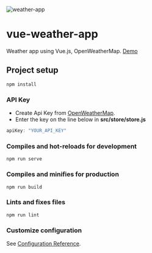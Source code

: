 ![weather-app](https://user-images.githubusercontent.com/10329339/81182168-23765980-8fb6-11ea-8be9-464567cb0aa5.gif)


# vue-weather-app
Weather app using Vue.js, OpenWeatherMap. [Demo](///)

## Project setup
```
npm install
```
### API Key
- Create Api Key from [OpenWeatherMap](https://openweathermap.org). 
- Enter the key on the line below in **src/store/store.js**
```javascript
apiKey: "YOUR_API_KEY"
```

### Compiles and hot-reloads for development
```
npm run serve
```

### Compiles and minifies for production
```
npm run build
```

### Lints and fixes files
```
npm run lint
```

### Customize configuration
See [Configuration Reference](https://cli.vuejs.org/config/).

